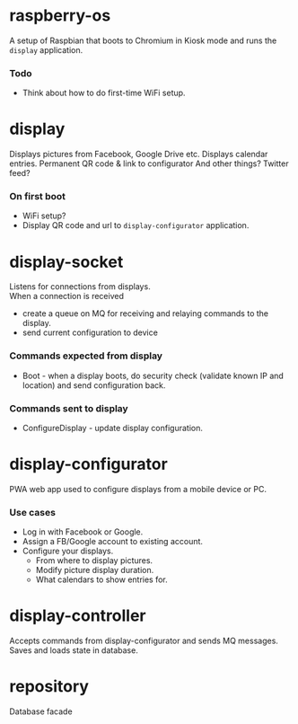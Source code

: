 # raspberry-os
A setup of Raspbian that boots to Chromium in Kiosk mode and runs the `display` application.

### Todo
- Think about how to do first-time WiFi setup.

# display
Displays pictures from Facebook, Google Drive etc.
Displays calendar entries.
Permanent QR code & link to configurator
And other things?
Twitter feed?

### On first boot
- WiFi setup?
- Display QR code and url to `display-configurator` application.

# display-socket
Listens for connections from displays.  
When a connection is received
- create a queue on MQ for receiving and relaying commands to the display.
- send current configuration to device
 
### Commands expected from display
- Boot - when a display boots, do security check (validate known IP and location) and send configuration back.

### Commands sent to display
- ConfigureDisplay - update display configuration.

# display-configurator
PWA web app used to configure displays from a mobile device or PC.
### Use cases
- Log in with Facebook or Google.
- Assign a FB/Google account to existing account.
- Configure your displays.
  - From where to display pictures.
  - Modify picture display duration.
  - What calendars to show entries for.
 
# display-controller
Accepts commands from display-configurator and sends MQ messages.  
Saves and loads state in database.

# repository
Database facade